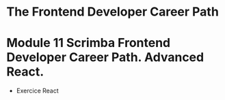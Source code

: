 # The Frontend Developer Career Path

# Module 11 Scrimba Frontend Developer Career Path. Advanced React.

- Exercice React
